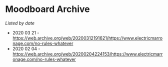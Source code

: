 # Moodboard Archive

_Listed by date_
* 2020 03 21 - https://web.archive.org/web/20200312191621/https://www.electricmarronage.com/no-rules-whatever
* 2020 02 04 - https://web.archive.org/web/20200204224153/https://www.electricmarronage.com/no-rules-whatever
